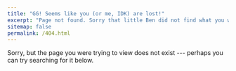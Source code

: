 ```yaml
---
title: "GG! Seems like you (or me, IDK) are lost!"
excerpt: "Page not found. Sorry that little Ben did not find what you were looking for, and yeah internet works by having little humans running behind the pages to retrieve your desired content"
sitemap: false
permalink: /404.html
---
```


Sorry, but the page you were trying to view does not exist --- perhaps you can try searching for it below.

<script type="text/javascript">
  var GOOG_FIXURL_LANG = 'en';
  var GOOG_FIXURL_SITE = '{{ site.url }}'
</script>
<script type="text/javascript"
  src="//linkhelp.clients.google.com/tbproxy/lh/wm/fixurl.js">
</script>
